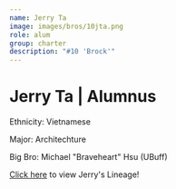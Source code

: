 ```yaml
---
name: Jerry Ta
image: images/bros/10jta.png
role: alum
group: charter
description: "#10 'Brock'"
---
```


# Jerry Ta | Alumnus
Ethnicity: Vietnamese

Major: Architechture

Big Bro: Michael "Braveheart" Hsu (UBuff)

[Click here](/ujis/10jta/) to view Jerry's Lineage!
